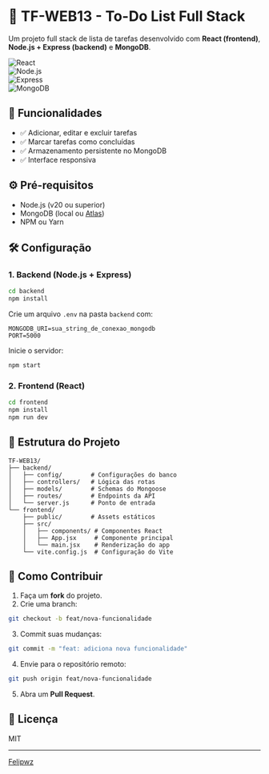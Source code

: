 # 📝 TF-WEB13 - To-Do List Full Stack  

Um projeto full stack de lista de tarefas desenvolvido com **React (frontend)**, **Node.js + Express (backend)** e **MongoDB**.  

![React](https://img.shields.io/badge/React-18.2.0-blue)  
![Node.js](https://img.shields.io/badge/Node.js-20.11.0-green)  
![Express](https://img.shields.io/badge/Express-4.18.2-lightgrey)  
![MongoDB](https://img.shields.io/badge/MongoDB-7.0.0-brightgreen)  


## 🔧 Funcionalidades  
- ✅ Adicionar, editar e excluir tarefas  
- ✅ Marcar tarefas como concluídas  
- ✅ Armazenamento persistente no MongoDB  
- ✅ Interface responsiva  

## ⚙️ Pré-requisitos  
- Node.js (v20 ou superior)  
- MongoDB (local ou [Atlas](https://www.mongodb.com/atlas))  
- NPM ou Yarn  

## 🛠️ Configuração  

### 1. Backend (Node.js + Express)  
```bash
cd backend
npm install
```

Crie um arquivo `.env` na pasta `backend` com:  
```env
MONGODB_URI=sua_string_de_conexao_mongodb
PORT=5000
```

Inicie o servidor:  
```bash
npm start
```

### 2. Frontend (React)  
```bash
cd frontend
npm install
npm run dev
```

## 📂 Estrutura do Projeto  
```
TF-WEB13/  
├── backend/  
│   ├── config/        # Configurações do banco  
│   ├── controllers/   # Lógica das rotas  
│   ├── models/        # Schemas do Mongoose  
│   ├── routes/        # Endpoints da API  
│   └── server.js      # Ponto de entrada  
└── frontend/  
    ├── public/        # Assets estáticos  
    ├── src/  
    │   ├── components/ # Componentes React  
    │   ├── App.jsx     # Componente principal  
    │   └── main.jsx    # Renderização do app  
    └── vite.config.js  # Configuração do Vite  
```

## 🤝 Como Contribuir  
1. Faça um **fork** do projeto.  
2. Crie uma branch:  
```bash
git checkout -b feat/nova-funcionalidade
```  
3. Commit suas mudanças:  
```bash
git commit -m "feat: adiciona nova funcionalidade"
```  
4. Envie para o repositório remoto:  
```bash
git push origin feat/nova-funcionalidade
```  
5. Abra um **Pull Request**.  

## 📄 Licença  
MIT  

---  

[Felipwz](https://github.com/Felipwz)  